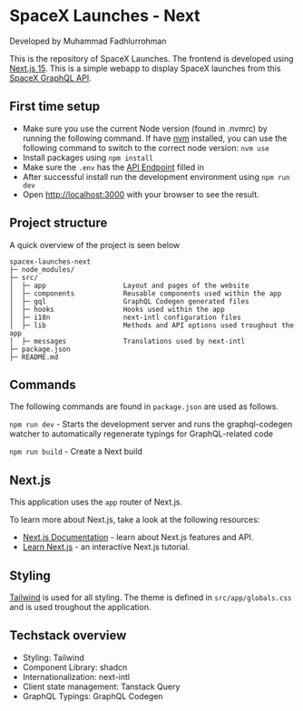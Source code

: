 # SpaceX Launches - Next

Developed by Muhammad Fadhlurrohman

This is the repository of SpaceX Launches. The frontend is developed using [Next.js 15](https://nextjs.org/). This is a simple webapp to display SpaceX launches from this [SpaceX GraphQL API](https://studio.apollographql.com/public/SpaceX-pxxbxen/variant/current/home).

## First time setup

- Make sure you use the current Node version (found in .nvmrc) by running the following command. If have [nvm](https://github.com/nvm-sh/nvm) installed, you can use the following command to switch to the correct node version: `nvm use`
- Install packages using `npm install`
- Make sure the `.env` has the [API Endpoint](https://spacex-production.up.railway.app/) filled in
- After successful install run the development environment using `npm run dev`
- Open [http://localhost:3000](http://localhost:3000) with your browser to see the result.

## Project structure

A quick overview of the project is seen below

```text
spacex-launches-next
├─ node_modules/
├─ src/
│  ├─ app                   Layout and pages of the website
│  ├─ components            Reusable components used within the app
│  ├─ gql                   GraphQL Codegen generated files
│  ├─ hooks                 Hooks used within the app
│  ├─ i18n                  next-intl configuration files
│  ├─ lib                   Methods and API options used troughout the app
│  ├─ messages              Translations used by next-intl
├─ package.json
├─ README.md
```

## Commands

The following commands are found in `package.json` are used as follows.

`npm run dev` - Starts the development server and runs the graphql-codegen watcher to automatically regenerate typings for GraphQL-related code

`npm run build` - Create a Next build

## Next.js

This application uses the `app` router of Next.js.

To learn more about Next.js, take a look at the following resources:

- [Next.js Documentation](https://nextjs.org/docs) - learn about Next.js features and API.
- [Learn Next.js](https://nextjs.org/learn) - an interactive Next.js tutorial.

## Styling

[Tailwind](https://tailwindcss.com/) is used for all styling. The theme is defined in `src/app/globals.css` and is used troughout the application.

## Techstack overview

- Styling: Tailwind
- Component Library: shadcn
- Internationalization: next-intl
- Client state management: Tanstack Query
- GraphQL Typings: GraphQL Codegen

